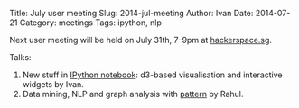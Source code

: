 Title: July user meeting
Slug: 2014-jul-meeting
Author: Ivan
Date: 2014-07-21
Category: meetings
Tags: ipython, nlp

Next user meeting will be held on July 31th, 7-9pm at
[hackerspace.sg](http://hackerspace.sg).

Talks:

1. New stuff in [IPython notebook](http://ipython.org/notebook.html): d3-based
   visualisation and interactive widgets by Ivan.
2. Data mining, NLP and graph analysis with
   [pattern](http://www.clips.ua.ac.be/pages/pattern) by Rahul.



